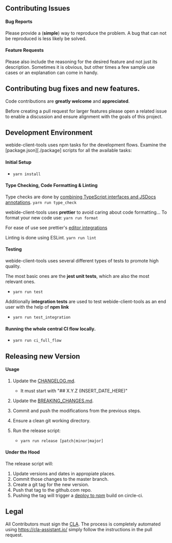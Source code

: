 ## Contributing Issues

#### Bug Reports

Please provide a (**simple**) way to reproduce the problem.
A bug that can not be reproduced is less likely be solved.

#### Feature Requests

Please also include the reasoning for the desired feature and not just its description.
Sometimes it is obvious, but other times a few sample use cases or an explanation
can come in handy.

## Contributing bug fixes and new features.

Code contributions are **greatly welcome** and **appreciated**.

Before creating a pull request for larger features please open a related issue
to enable a discussion and ensure alignment with the goals of this project.

## Development Environment

webide-client-tools uses npm tasks for the development flows.
Examine the [package.json][./package] scripts for all the available tasks:

#### Initial Setup

- `yarn install`

#### Type Checking, Code Formatting & Linting

Type checks are done by [combining TypeScript interfaces and JSDocs annotations](https://github.com/bd82/typescript_for_public_apis).
`yarn run type_check`

webide-client-tools uses **prettier** to avoid caring about code formatting...
To format your new code use:
`yarn run format`

For ease of use see prettier's [editor integrations](https://prettier.io/docs/en/editors.html)

Linting is done using ESLint.
`yarn run lint`

#### Testing

webide-client-tools uses several different types of tests to promote high quality.

The most basic ones are the **jest unit tests**, which are also the most relevant ones.

- `yarn run test`

Additionally **integration tests** are used to test webide-client-tools as an end user with the help of **npm link**

- `yarn run test_integration`

#### Running the whole central CI flow locally.

- `yarn run ci_full_flow`

## Releasing new Version

#### Usage

1.  Update the [CHANGELOG.md](./docs/changes/CHANGELOG.md).

    - It must start with "## X.Y.Z (INSERT_DATE_HERE)"

2.  Update the [BREAKING_CHANGES.md](./docs/changes/BREAKING_CHANGES.md).

3.  Commit and push the modifications from the previous steps.

4.  Ensure a clean git working directory.

5.  Run the release script:
    - `yarn run release [patch|minor|major]`

#### Under the Hood

The release script will:

1.  Update versions and dates in appropiate places.
2.  Commit those changes to the master branch.
3.  Create a git tag for the new version.
4.  Push that tag to the github.com repo.
5.  Pushing the tag will trigger a [deploy to npm](https://circleci.com/docs/1.0/npm-continuous-deployment/) build on circle-ci.

## Legal

All Contributors must sign the [CLA][cla].
The process is completely automated using https://cla-assistant.io/
simply follow the instructions in the pull request.

[cla]: https://cla-assistant.io/SAP/webide-client-tools
